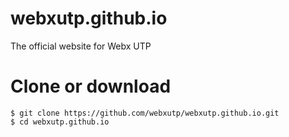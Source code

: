 # webxutp.github.io
The official website for Webx UTP

# Clone or download
```
$ git clone https://github.com/webxutp/webxutp.github.io.git
$ cd webxutp.github.io
```